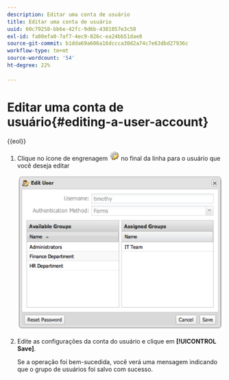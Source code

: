 ```yaml
---
description: Editar uma conta de usuário
title: Editar uma conta de usuário
uuid: 60c79258-bb6e-42fc-9d6b-4381057e3c50
exl-id: fa80efa0-7af7-4ec9-826c-ea24bb51dae8
source-git-commit: b1dda69a606a16dccca30d2a74c7e63dbd27936c
workflow-type: tm+mt
source-wordcount: '54'
ht-degree: 22%

---
```


# Editar uma conta de usuário{#editing-a-user-account}

{{eol}}

1. Clique no ícone de engrenagem ![](assets/edit_icon.png) no final da linha para o usuário que você deseja editar

   ![](assets/edit_user_account.png)

1. Edite as configurações da conta do usuário e clique em **[!UICONTROL Save]**.

   Se a operação foi bem-sucedida, você verá uma mensagem indicando que o grupo de usuários foi salvo com sucesso.

